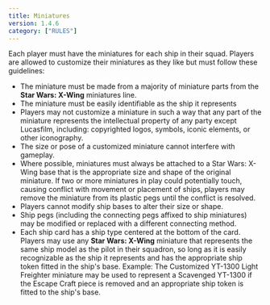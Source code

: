 ```yaml
---
title: Miniatures
version: 1.4.6
category: ["RULES"]
---
```


Each player must have the miniatures for each ship in their squad. Players are allowed to customize their miniatures as they like but must follow these guidelines:

- The miniature must be made from a majority of miniature parts from the **Star Wars: X-Wing** miniatures line.
- The miniature must be easily identifiable as the ship it represents
- Players may not customize a miniature in such a way that any part of the miniature represents the intellectual property of any party except Lucasfilm, including: copyrighted logos, symbols, iconic elements, or other iconography.
- The size or pose of a customized miniature cannot interfere with gameplay.
- Where possible, miniatures must always be attached to a Star Wars: X-Wing base that is the appropriate size and shape of the original miniature. If two or more miniatures in play could potentially touch, causing conflict with movement or placement of ships, players may remove the miniature from its plastic pegs until the conflict is resolved.
- Players cannot modify ship bases to alter their size or shape.
- Ship pegs (including the connecting pegs affixed to ship miniatures) may be modified or replaced with a different connecting method.
- Each ship card has a ship type centered at the bottom of the card. Players may use any **Star Wars: X-Wing** miniature that represents the same ship model as the pilot in their squadron, so long as it is easily recognizable as the ship it represents and has the appropriate ship token fitted in the ship's base. Example: The Customized YT-1300 Light Freighter miniature may be used to represent a Scavenged YT-1300 if the Escape Craft piece is removed and an appropriate ship token is fitted to the ship's base.